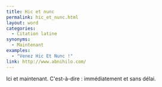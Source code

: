 ```yaml
---
title: Hic et nunc
permalink: hic_et_nunc.html
layout: word
categories:
  - Citation latine
synonyms:
  - Maintenant
examples:
  - "Venez Hic Et Nunc !"
link: http://www.abnihilo.com/
---
```


Ici et maintenant.
C'est-à-dire : immédiatement et sans délai.

